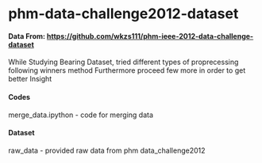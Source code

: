 # phm-data-challenge2012-dataset

#### Data From:  https://github.com/wkzs111/phm-ieee-2012-data-challenge-dataset

While Studying Bearing Dataset, tried different types of proprecessing following winners method
Furthermore proceed few more in order to get better Insight


#### Codes
merge_data.ipython - code for merging data

#### Dataset
raw_data - provided raw data from phm data_challenge2012
